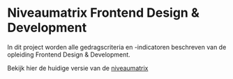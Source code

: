 # Niveaumatrix Frontend Design & Development

In dit project worden alle gedragscriteria en -indicatoren beschreven van de opleiding Frontend Design & Development.  

Bekijk hier de huidige versie van de [niveaumatrix](https://niveaumatrix.fdnd.nl)
